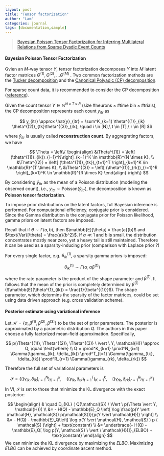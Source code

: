 ```yaml
---
layout: post
title: "Tensor factorization"
author: "Lam"
categories: journal
tags: [documentation,sample]
---
```






> [Bayesian Poisson Tensor Factorization for Inferring Multilateral Relations from Sparse Dyadic Event Counts](https://arxiv.org/pdf/1506.03493.pdf)

#### Bayesian Poisson Tensor Factorization

Gvien an $M$-way tensor $Y$, tensor factorization decomposes $Y$ into $M$ latent factor matrices $\Theta^{(1)}, \Theta^{(2)}, \ldots \Theta^{(M)}$ . Two common factorization methods are the [Tucker decomposition](https://en.wikipedia.org/wiki/Tucker_decomposition) and the [Canonical Polyadic (CP) decomposition](https://en.wikipedia.org/wiki/Tensor_rank_decomposition).



For sparse count data, it is recommended to consider the CP decomposition ([reference](https://ieeexplore.ieee.org/document/4781131)).



Given the count tensor $Y \in \mathbb{N}^{N \times T \times R}$ (size #neurons $\times$ #time bin $\times$ #trials), the CP decomposition represents each count $y_{itr}$ as


$$
y_{itr} \approx \hat{y}_{itr} = \sum^K_{k=1} \theta^{(1)}_{ik} \theta^{(2)}_{tk}\theta^{(3)}_{rk}, \quad i \in [N],\ t \in [T],\ r \in [R]
$$


where $\hat{y}_{itr}$ is usually called **reconstruction count**. By aggregrating factors, we have


$$
\Theta = \left\{
\begin{align}
&\Theta^{(1)} = \left[ (\theta^{(1)}_{ik})_{i=1}^N\right]_{k=1}^K \in \mathbb{R}^{N \times K},
\\
&\Theta^{(2)} = \left[ (\theta^{(1)}_{tk})_{t=1}^T \right]_{k=1}^K \in \mathbb{R}^{T \times K},
\\
&\Theta^{(3)} = \left[ (\theta^{(1)}_{rk})_{r=1}^R \right]_{k=1}^K \in \mathbb{R}^{R \times K}
\end{align}
\right\}
$$


By considering $\hat{y}_{itr}$ as the mean of a Poisson distribution (modeling the observed count), i.e., $y_{itr} \sim \text{Poisson}(\hat{y}_{itr})$, the decomposition is known as **Poisson tensor factorization**.



To impose prior distributions on the latent factors, full Bayesian inference is performed. For computational efficiency, conjugate prior is considered. Since the Gamma distribution is the conjugate prior for Poisson likelihood, gamma priors on latent factors are imposed.



Recall that if $\theta \sim \Gamma(a, b)$, then $\mathbb{E}[\theta] = \frac{a}{b}$ and $\text{Var}[\theta] = \frac{a}{b^2}$. If $a \ll 1$ and $b$ is small, the distribution concentrates mostly near zero, yet a heavy tail is still maintained. Therefore it can be used as a sparsity-inducing prior (comparison with Laplace prior ?)



For every single factor, e.g. $\theta^{(1)}_{ik}$, a sparsity gamma priors is imposed:


$$
\theta^{(1)}_{ik} \sim \Gamma( \alpha, \alpha\beta^{(1)})
$$


where the rate parameter is the product of the shape parameter and $\beta^{(1)}$. It follows that the mean of the prior is completely determined by $\beta^{(1)}$ ($\mathbb{E}(\theta^{1}_{ik}) = \frac{1}{\beta^{(1)}}$). The shape parameter, which determins the sparsity of the factor matrices, could be set using data driven approach (e.g. cross validation scheme).



#### Posterior estimate using variational inference

Let $\mathcal{H} = \{ \alpha, \beta^{(1)}, \beta^{(2)}, \beta^{(3)}\}$ to be the set of prior parameters. The posterior is approximated by a parametric distribution $Q$. The authors in this paper choose a fully factorized mean-field approximation. Specifically,


$$
p(\Theta^{(1)}, \Theta^{(2)}, \Theta^{(3)}  \ \vert \ Y, \mathcal{H}) \approx Q, \quad \text{where}
\\
Q = \prod^K_{k=1} \prod^N_{i=1} \Gamma(\gamma_{ik}, \delta_{ik}) \prod^T_{t=1} \Gamma(\gamma_{tk}, \delta_{tk}) \prod^R_{r=1} \Gamma(\gamma_{rk}, \delta_{rk}) 
$$


Therefore the full set of variational parameters is


$$
 \mathcal{S} = \{ ((\gamma_{ik}, \delta_{ik})^N_{i=1})_{K=1}^k, \quad ((\gamma_{ik}, \delta_{tk})^T_{t=1})_{K=1}^k, \quad ((\gamma_{rk}, \delta_{rk})^R_{r=1})_{K=1}^k\}
$$


In VI, $\mathcal{S}$ is set to those that minimize the KL divergence with the exact posterior:


$$
\begin{align}
& \quad D_{KL} ( Q(\mathcal{S})  \ \Vert \ p(\Theta \vert Y, \mathcal{H}))
\\
&= - H(Q) - \mathbb{E}_Q \left[ \log \frac{p(Y \vert \mathcal{H}, \mathcal{S}) p(\mathcal{S})}{p(Y \vert \mathcal{H})} \right]
\\
&= - H(Q) - \mathbb{E}_Q\left[ \log p(Y \vert \mathcal{H}, \mathcal{S} ) p ( \mathcal{S} )\right] + \text{constant}
\\
&= \underbrace{- H(Q) - \mathbb{E}_Q[ \log p(Y, \mathcal{S} \ \vert \ \mathcal{H})]}_{ELBO} + \text{constant}
\end{align}
$$
We can minimize the KL divergence by maximizing the $ELBO$. Maximizing $ELBO$ can be achieved by coordinate ascent method.







 